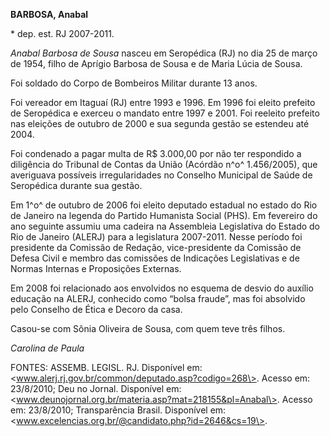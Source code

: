 **BARBOSA, Anabal**

\* dep. est. RJ 2007-2011.

*Anabal Barbosa de Sousa* nasceu em Seropédica (RJ) no dia 25 de março
de 1954, filho de Aprígio Barbosa de Sousa e de Maria Lúcia de Sousa.

Foi soldado do Corpo de Bombeiros Militar durante 13 anos.

Foi vereador em Itaguaí (RJ) entre 1993 e 1996. Em 1996 foi eleito
prefeito de Seropédica e exerceu o mandato entre 1997 e 2001. Foi
reeleito prefeito nas eleições de outubro de 2000 e sua segunda gestão
se estendeu até 2004.

Foi condenado a pagar multa de R\$ 3.000,00 por não ter respondido a
diligência do Tribunal de Contas da União (Acórdão n^o^ 1.456/2005), que
averiguava possíveis irregularidades no Conselho Municipal de Saúde de
Seropédica durante sua gestão.

Em 1^o^ de outubro de 2006 foi eleito deputado estadual no estado do Rio
de Janeiro na legenda do Partido Humanista Social (PHS). Em fevereiro do
ano seguinte assumiu uma cadeira na Assembleia Legislativa do Estado do
Rio de Janeiro (ALERJ) para a legislatura 2007-2011. Nesse período foi
presidente da Comissão de Redação, vice-presidente da Comissão de Defesa
Civil e membro das comissões de Indicações Legislativas e de Normas
Internas e Proposições Externas.

Em 2008 foi relacionado aos envolvidos no esquema de desvio do auxílio
educação na ALERJ, conhecido como “bolsa fraude”, mas foi absolvido pelo
Conselho de Ética e Decoro da casa.

Casou-se com Sônia Oliveira de Sousa, com quem teve três filhos.

*Carolina de Paula*

FONTES: ASSEMB. LEGISL. RJ. Disponível em:
\<www.alerj.rj.gov.br/common/deputado.asp?codigo=268\>. Acesso em:
23/8/2010; Deu no Jornal. Disponível em:
\<www.deunojornal.org.br/materia.asp?mat=218155&pl=Anabal\>. Acesso em:
23/8/2010; Transparência Brasil. Disponível em:
\<www.excelencias.org.br/@candidato.php?id=2646&cs=19\>.
